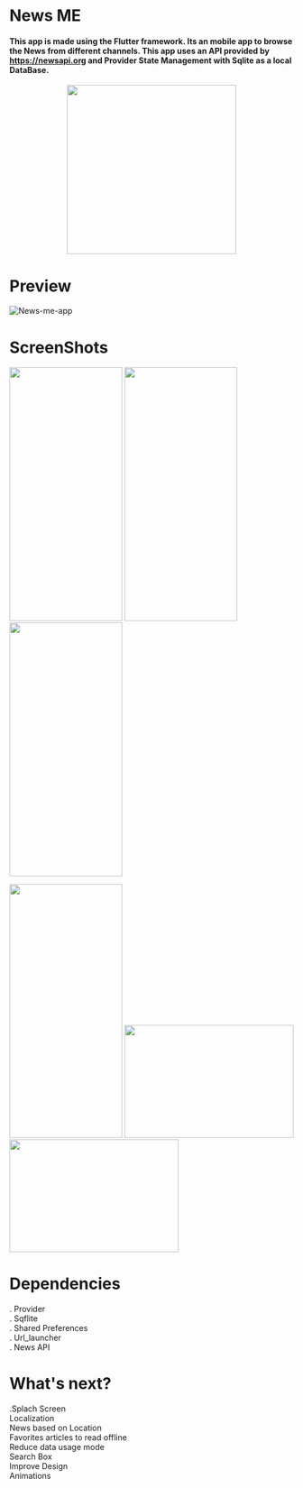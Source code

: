 # News ME

#### This app is made using the Flutter framework. Its an mobile app to browse the News from different channels. This app uses an API provided by https://newsapi.org and Provider State Management with Sqlite as a local DataBase.

<p align="center">
  <img width="300" height="300" src="https://i.imgur.com/K1udduL.png">
</p>

# Preview

![News-me-app](https://github.com/MahmoudElbokl/News-Me/blob/master/News%20App%20Preview.gif)

# ScreenShots

<p float="left">
  <img src="https://i.imgur.com/6AX63C8.jpg" width="200" height="450" />
  <img src="https://i.imgur.com/6pbxhr4.jpg" width="200" height="450" /> 
  <img src="https://i.imgur.com/OPv2xxM.png" width="200" height="450" />
</p>
<p float="left">
  <img src="https://i.imgur.com/epP43xY.jpg" width="200" height="450" />
  <img src="https://i.imgur.com/u3iFyQo.jpg" width="300" height="200" /> 
  <img src="https://i.imgur.com/NtUZEdh.jpg" width="300" height="200" />
</p>

# Dependencies
. Provider                                                                                                                               
. Sqflite                                                                                                                               
. Shared Preferences                                                                                                                     
. Url_launcher                                                                                                                           
. News API                                                                                                                                 

# What's next?
.Splach Screen                                                                                                                           
Localization                                                                                                                             
News based on Location                                                                                                                   
Favorites articles to read offline                                                                                                       
Reduce data usage mode                                                                                                                   
Search Box                                                                                                                               
Improve Design                                                                                                                           
Animations                                                                                                                                

